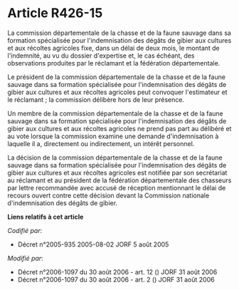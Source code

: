 # Article R426-15

La commission départementale de la chasse et de la faune sauvage dans sa formation spécialisée pour l'indemnisation des
dégâts de gibier aux cultures et aux récoltes agricoles fixe, dans un délai de deux mois, le montant de l'indemnité, au vu du
dossier d'expertise et, le cas échéant, des observations produites par le réclamant et la fédération départementale.

Le président de la commission départementale de la chasse et de la faune sauvage dans sa formation spécialisée pour
l'indemnisation des dégâts de gibier aux cultures et aux récoltes agricoles peut convoquer l'estimateur et le réclamant ; la
commission délibère hors de leur présence.

Un membre de la commission départementale de la chasse et de la faune sauvage dans sa formation spécialisée pour
l'indemnisation des dégâts de gibier aux cultures et aux récoltes agricoles ne prend pas part au délibéré et au vote lorsque
la commission examine une demande d'indemnisation à laquelle il a, directement ou indirectement, un intérêt personnel.

La décision de la commission départementale de la chasse et de la faune sauvage dans sa formation spécialisée pour
l'indemnisation des dégâts de gibier aux cultures et aux récoltes agricoles est notifiée par son secrétariat au réclamant et
au président de la fédération départementale des chasseurs par lettre recommandée avec accusé de réception mentionnant le
délai de recours ouvert contre cette décision devant la Commission nationale d'indemnisation des dégâts de gibier.

**Liens relatifs à cet article**

_Codifié par_:

  - Décret n°2005-935 2005-08-02 JORF 5 août 2005

_Modifié par_:

  - Décret n°2006-1097 du 30 août 2006 - art. 12 () JORF 31 août 2006
  - Décret n°2006-1097 du 30 août 2006 - art. 2 () JORF 31 août 2006
